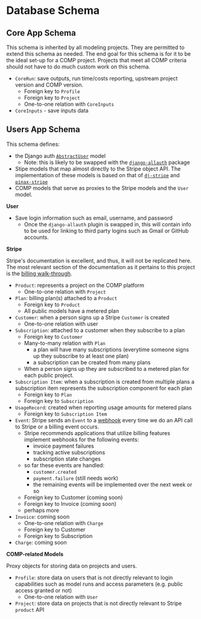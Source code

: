 # Database Schema

Core App Schema
-------------------

This schema is inherited by all modeling projects. They are permitted to extend this schema as needed. The end goal for this schema is for it to be the ideal set-up for a COMP project. Projects that meet all COMP criteria should not have to do much custom work on this schema.

- `CoreRun`: save outputs, run time/costs reporting, upstream project version
and COMP version.
  - Foreign key to `Profile`
  - Foreign key to `Project`
  - One-to-one relation with `CoreInputs`
- `CoreInputs` - save inputs data

Users App Schema
-------------------

This schema defines:
- the Django auth [`AbstractUser`][] model
  - Note: this is likely to be swapped with the [`django-allauth`] package
- Stipe models that map almost directly to the Stripe object API. The implementation of these models is based on that of [`dj-stripe`][] and [`pinax-stripe`][]
- COMP models that serve as proxies to the Stripe models and the `User` model.

**User**
- Save login information such as email, username, and password
  - Once the `django-allauth` plugin is swapped in, this will contain info to be used for linking to third party logins such as Gmail or GitHub accounts.

**Stripe**

Stripe's documentation is excellent, and thus, it will not be replicated here. The most relevant section of the documentation as it pertains to this project is the [billing walk-through][].

- `Product`: represents a project on the COMP platform
  - One-to-one relation with `Project`
- `Plan`: billing plan(s) attached to a `Product`
  - Foreign key to `Product`
  - All public models have a metered plan
- `Customer`: when a person signs up a Stripe `Customer` is created
  - One-to-one relation with user
- `Subscription`: attached to a customer when they subscribe to a plan
  - Foreign key to `Customer`
  - Many-to-many relation with `Plan`
    - a plan will have many subscriptions (everytime someone signs up they subscribe to at least one plan)
    - a subscription can be created from many plans
  - When a person signs up they are subscribed to a metered plan for each public project.
- `Subscription Item`: when a subscription is created from multiple plans a subscription item represents the subscription component for each plan
  - Foreign key to `Plan`
  - Foreign key to `Subscription`
- `UsageRecord`: created when reporting usage amounts for metered plans
  - Foreign key to `Subscription Item`
- `Event`: Stripe sends an `Event` to a [webhook][] every time we do an API call to Stripe or a billing event occurs.
  - Stripe recommends applications that utilize billing features implement webhooks for the following events:
    - invoice payment failures
    - tracking active subscriptions
    - subscription state changes
  - so far these events are handled:
    - `customer.created`
    - `payment.failure` (still needs work)
    - the remaining events will be implemented over the next week or so
  - Foreign key to Customer (coming soon)
  - Foreign key to Invoice (coming soon)
  - perhaps more
- `Invoice`: coming soon
  - One-to-one relation with `Charge`
  - Foreign key to Customer
  - Foreign key to Subscription
- `Charge`: coming soon

**COMP-related Models**

Proxy objects for storing data on projects and users.

- `Profile`: store data on users that is not directly relevant to login capabilities such as model runs and access parameters (e.g. public access granted or not)
  - One-to-one relation with `User`
- `Project`: store data on projects that is not directly relevant to Stripe `product` API

[`AbstractUser`]: https://docs.djangoproject.com/en/2.1/topics/auth/customizing/#using-a-custom-user-model-when-starting-a-project
[`django-allauth`]: https://github.com/pennersr/django-allauth
[`dj-stripe`]: https://github.com/dj-stripe/dj-stripe
[`pinax-stripe`]: https://github.com/pinax/pinax-stripe
[billing walk-through]: https://stripe.com/docs/billing/quickstart
[webhook]: https://stripe.com/docs/billing/webhooks
